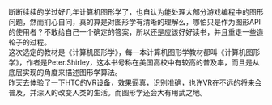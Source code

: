 断断续续的学过好几年计算机图形学了，也自认为能处理大部分游戏编程中的图形问题，然而扪心自问，真的算是对图形学有清晰的理解么，哪怕只是作为图形API的使用者？不敢给自己一个确定的答案，所以还是应该好好读书，并且重走一些造轮子的过程。  
这次选定的教材是《计算机图形学》，每一本计算机图形学教材都叫《计算机图形学》，作者是Peter.Shirley，这本书号称在美国高校中有较高的普及率，而且是从底层实现的角度来描述图形学算法。  
昨天去体验了一下HTC的VR设备，效果逼真，识别准确，也许VR在不远的将来会普及，并深入的改变人类的生活。而图形学还会大有用武之地。